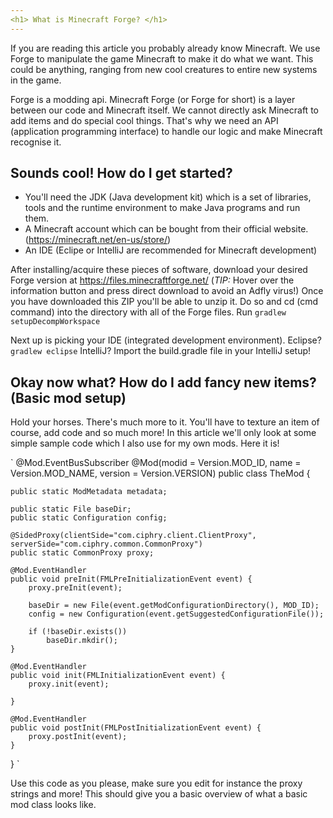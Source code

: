 ```yaml
---
<h1> What is Minecraft Forge? </h1>
---
```


If you are reading this article you probably already know Minecraft. We use Forge to manipulate the game Minecraft to make it do what we want. This could be anything, ranging from new cool creatures to entire new systems in the game. 

Forge is a modding api. Minecraft Forge (or Forge for short) is a layer between our code and Minecraft itself. We cannot directly ask Minecraft to add items and do special cool things. That's why we need an API (application programming interface) to handle our logic and make Minecraft recognise it.

## Sounds cool! How do I get started?

* You'll need the JDK (Java development kit) which is a set of libraries, tools and the runtime environment to make Java programs and run them.
* A Minecraft account which can be bought from their official website. (https://minecraft.net/en-us/store/)
* An IDE (Eclipe or IntelliJ are recommended for Minecraft development)

After installing/acquire these pieces of software, download your desired Forge version at https://files.minecraftforge.net/ (*TIP:* Hover over the information button and press direct download to avoid an Adfly virus!)
Once you have downloaded this ZIP you'll be able to unzip it. Do so and cd (cmd command) into the directory with all of the Forge files. 
Run `gradlew setupDecompWorkspace`

Next up is picking your IDE (integrated development environment). Eclipse? `gradlew eclipse` IntelliJ? Import the build.gradle file in your IntelliJ setup!

## Okay now what? How do I add fancy new items? (Basic mod setup)

Hold your horses. There's much more to it. You'll have to texture an item of course, add code and so much more! In this article we'll only look at some simple sample code which I also use for my own mods. Here it is!

`
@Mod.EventBusSubscriber
@Mod(modid = Version.MOD_ID, name = Version.MOD_NAME, version = Version.VERSION)
public class TheMod {

    public static ModMetadata metadata;

    public static File baseDir;
    public static Configuration config;

    @SidedProxy(clientSide="com.ciphry.client.ClientProxy", serverSide="com.ciphry.common.CommonProxy")
    public static CommonProxy proxy;

    @Mod.EventHandler
    public void preInit(FMLPreInitializationEvent event) {
        proxy.preInit(event);

        baseDir = new File(event.getModConfigurationDirectory(), MOD_ID);
        config = new Configuration(event.getSuggestedConfigurationFile());

        if (!baseDir.exists())
            baseDir.mkdir();
    }

    @Mod.EventHandler
    public void init(FMLInitializationEvent event) {
        proxy.init(event);

    }

    @Mod.EventHandler
    public void postInit(FMLPostInitializationEvent event) {
        proxy.postInit(event);
    }
}
`

Use this code as you please, make sure you edit for instance the proxy strings and more! This should give you a basic overview of what a basic mod class looks like.

